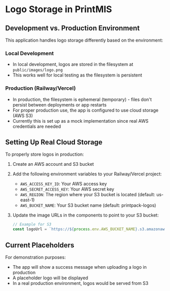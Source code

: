 # Logo Storage in PrintMIS

## Development vs. Production Environment

This application handles logo storage differently based on the environment:

### Local Development
- In local development, logos are stored in the filesystem at `public/images/logo.png`
- This works well for local testing as the filesystem is persistent

### Production (Railway/Vercel)
- In production, the filesystem is ephemeral (temporary) - files don't persist between deployments or app restarts
- For proper production use, the app is configured to use cloud storage (AWS S3)
- Currently this is set up as a mock implementation since real AWS credentials are needed

## Setting Up Real Cloud Storage

To properly store logos in production:

1. Create an AWS account and S3 bucket
2. Add the following environment variables to your Railway/Vercel project:
   - `AWS_ACCESS_KEY_ID`: Your AWS access key
   - `AWS_SECRET_ACCESS_KEY`: Your AWS secret key
   - `AWS_REGION`: The region where your S3 bucket is located (default: us-east-1)
   - `AWS_BUCKET_NAME`: Your S3 bucket name (default: printpack-logos)

3. Update the image URLs in the components to point to your S3 bucket:
   ```javascript
   // Example for S3
   const logoUrl = `https://${process.env.AWS_BUCKET_NAME}.s3.amazonaws.com/logo.png`;
   ```

## Current Placeholders

For demonstration purposes:
- The app will show a success message when uploading a logo in production
- A placeholder logo will be displayed
- In a real production environment, logos would be served from S3 
